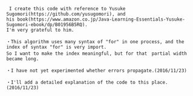 	 I create this code with reference to Yusuke Sugomori(https://github.com/yusugomori), and 
	his book(https://www.amazon.co.jp/Java-Learning-Essentials-Yusuke-Sugomori-ebook/dp/B01956B5RQ).
	I'm very grateful to him.

	・This algorithm uses many syntax of "for" in one process, and the index of syntax "for" is very import.
	So I want to make the index meaningful, but for that　partial width became long.

	・I have not yet experimented whether errors propagate.(2016/11/23)
 
	・I'll add a detailed explanation of the code to this place.(2016/11/23)
